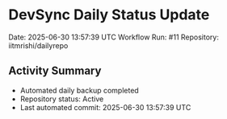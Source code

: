 # DevSync Daily Status Update
Date: 2025-06-30 13:57:39 UTC
Workflow Run: #11
Repository: iitmrishi/dailyrepo

## Activity Summary
- Automated daily backup completed
- Repository status: Active
- Last automated commit: 2025-06-30 13:57:39 UTC
